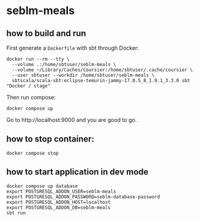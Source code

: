 # seblm-meals

## how to build and run

First generate a `Dockerfile` with sbt through Docker:

```shell
docker run --rm --tty \
  --volume .:/home/sbtuser/seblm-meals \
  --volume ~/Library/Caches/Coursier:/home/sbtuser/.cache/coursier \
  --user sbtuser --workdir /home/sbtuser/seblm-meals \
  sbtscala/scala-sbt:eclipse-temurin-jammy-17.0.5_8_1.9.1_3.3.0 sbt "Docker / stage"
```

Then run compose:

```shell
docker compose up
```

Go to http://localhost:9000 and you are good to go.

## how to stop container:

```shell
docker compose stop
```

## how to start application in dev mode

```shell
docker compose up database
export POSTGRESQL_ADDON_USER=seblm-meals
export POSTGRESQL_ADDON_PASSWORD=seblm-database-password
export POSTGRESQL_ADDON_HOST=localhost
export POSTGRESQL_ADDON_DB=seblm-meals
sbt run
```
